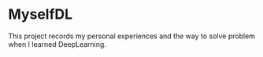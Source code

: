 # MyselfDL
This project records my personal experiences and the way to solve problem when I learned DeepLearning.
